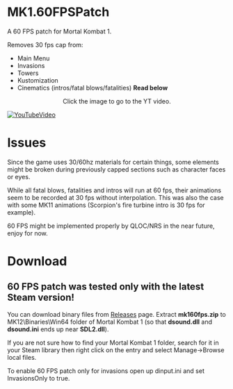 # MK1.60FPSPatch

A 60 FPS patch for Mortal Kombat 1.

Removes 30 fps cap from:
- Main Menu
- Invasions
- Towers
- Kustomization
- Cinematics (intros/fatal blows/fatalities) **Read below**

<p align="center">Click the image to go to the YT video.</p>

[![YouTubeVideo](https://i.imgur.com/n89ajEH.jpg)](https://www.youtube.com/watch?v=3wBk2euEs0Q)


# Issues

Since the game uses 30/60hz materials for certain things, some elements might be
broken during previously capped sections such as character faces or eyes.

While all fatal blows, fatalities and intros will run at 60 fps, their animations
seem to be recorded at 30 fps without interpolation. This was also the case
with some MK11 animations (Scorpion's fire turbine intro is 30 fps for example).

60 FPS might be implemented properly by QLOC/NRS in the near future, enjoy for now.



# Download

##  60 FPS patch was tested only with the latest Steam version!

You can download binary files from [Releases](https://github.com/ermaccer/MK160FPSPatch/releases) page. Extract **mk160fps.zip**
to MK12\Binaries\Win64 folder of Mortal Kombat 1 (so that **dsound.dll** and **dsound.ini** ends up near **SDL2.dll**).

If you are not sure how to find your Mortal Kombat 1 folder, search for it in your Steam library then right click on the entry and select Manage->Browse local files.

To enable 60 FPS patch only for invasions open up dinput.ini and set InvasionsOnly to true.

